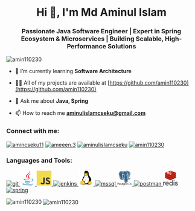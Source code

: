<h1 align="center">Hi 👋, I'm Md Aminul Islam</h1>
<h3 align="center">Passionate Java Software Engineer | Expert in Spring Ecosystem & Microservices | Building Scalable, High-Performance Solutions</h3>

<p align="left"> <img src="https://komarev.com/ghpvc/?username=amin110230&label=Profile%20views&color=0e75b6&style=flat" alt="amin110230" /> </p>

- 🌱 I’m currently learning **Software Architecture**

- 👨‍💻 All of my projects are available at [https://github.com/amin110230](https://github.com/amin110230)

- 💬 Ask me about **Java, Spring**

- 📫 How to reach me **aminulislamcseku@gmail.com**

<h3 align="left">Connect with me:</h3>
<p align="left">
<a href="https://linkedin.com/in/amincseku11" target="blank"><img align="center" src="https://raw.githubusercontent.com/rahuldkjain/github-profile-readme-generator/master/src/images/icons/Social/linked-in-alt.svg" alt="amincseku11" height="30" width="40" /></a>
<a href="https://fb.com/ameeen.3" target="blank"><img align="center" src="https://raw.githubusercontent.com/rahuldkjain/github-profile-readme-generator/master/src/images/icons/Social/facebook.svg" alt="ameeen.3" height="30" width="40" /></a>
<a href="https://www.hackerrank.com/aminulislamcseku" target="blank"><img align="center" src="https://raw.githubusercontent.com/rahuldkjain/github-profile-readme-generator/master/src/images/icons/Social/hackerrank.svg" alt="aminulislamcseku" height="30" width="40" /></a>
<a href="https://www.leetcode.com/amin110230" target="blank"><img align="center" src="https://raw.githubusercontent.com/rahuldkjain/github-profile-readme-generator/master/src/images/icons/Social/leet-code.svg" alt="amin110230" height="30" width="40" /></a>
</p>

<h3 align="left">Languages and Tools:</h3>
<p align="left"> <a href="https://git-scm.com/" target="_blank" rel="noreferrer"> <img src="https://www.vectorlogo.zone/logos/git-scm/git-scm-icon.svg" alt="git" width="40" height="40"/> </a> <a href="https://www.java.com" target="_blank" rel="noreferrer"> <img src="https://raw.githubusercontent.com/devicons/devicon/master/icons/java/java-original.svg" alt="java" width="40" height="40"/> </a> <a href="https://developer.mozilla.org/en-US/docs/Web/JavaScript" target="_blank" rel="noreferrer"> <img src="https://raw.githubusercontent.com/devicons/devicon/master/icons/javascript/javascript-original.svg" alt="javascript" width="40" height="40"/> </a> <a href="https://www.jenkins.io" target="_blank" rel="noreferrer"> <img src="https://www.vectorlogo.zone/logos/jenkins/jenkins-icon.svg" alt="jenkins" width="40" height="40"/> </a> <a href="https://www.linux.org/" target="_blank" rel="noreferrer"> <img src="https://raw.githubusercontent.com/devicons/devicon/master/icons/linux/linux-original.svg" alt="linux" width="40" height="40"/> </a> <a href="https://www.microsoft.com/en-us/sql-server" target="_blank" rel="noreferrer"> <img src="https://www.svgrepo.com/show/303229/microsoft-sql-server-logo.svg" alt="mssql" width="40" height="40"/> </a> <a href="https://www.postgresql.org" target="_blank" rel="noreferrer"> <img src="https://raw.githubusercontent.com/devicons/devicon/master/icons/postgresql/postgresql-original-wordmark.svg" alt="postgresql" width="40" height="40"/> </a> <a href="https://postman.com" target="_blank" rel="noreferrer"> <img src="https://www.vectorlogo.zone/logos/getpostman/getpostman-icon.svg" alt="postman" width="40" height="40"/> </a> <a href="https://redis.io" target="_blank" rel="noreferrer"> <img src="https://raw.githubusercontent.com/devicons/devicon/master/icons/redis/redis-original-wordmark.svg" alt="redis" width="40" height="40"/> </a> <a href="https://spring.io/" target="_blank" rel="noreferrer"> <img src="https://www.vectorlogo.zone/logos/springio/springio-icon.svg" alt="spring" width="40" height="40"/> </a> </p>

<p><img align="left" src="https://github-readme-stats.vercel.app/api/top-langs?username=amin110230&show_icons=true&locale=en&layout=compact" alt="amin110230" /></p>

<p>&nbsp;<img align="center" src="https://github-readme-stats.vercel.app/api?username=amin110230&show_icons=true&locale=en" alt="amin110230" /></p>
